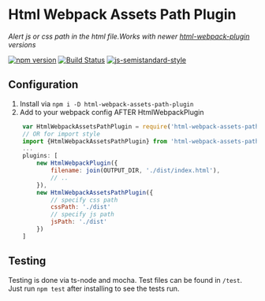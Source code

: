 # Html Webpack Assets Path Plugin
_Alert js or css path in the html file.Works with newer [html-webpack-plugin](https://github.com/jantimon/html-webpack-plugin) versions_

[![npm version](https://badge.fury.io/js/html-webpack-assets-path-plugin.svg)](https://badge.fury.io/js/html-webpack-assets-path-plugin) [![Build Status](https://travis-ci.org/jamesjieye/html-webpack-exclude-assets-plugin.svg?branch=master)](https://travis-ci.org/jamesjieye/html-webpack-exclude-assets-plugin) [![js-semistandard-style](https://img.shields.io/badge/code%20style-semistandard-brightgreen.svg?style=flat-square)](https://github.com/Flet/semistandard)


## Configuration

1. Install via `npm i -D html-webpack-assets-path-plugin`
2. Add to your webpack config AFTER HtmlWebpackPlugin
```javascript
    var HtmlWebpackAssetsPathPlugin = require('html-webpack-assets-path-plugin').HtmlWebpackAssetsPathPlugin;
    // OR for import style
    import {HtmlWebpackAssetsPathPlugin} from 'html-webpack-assets-path-plugin'
    ...
    plugins: [
        new HtmlWebpackPlugin({
            filename: join(OUTPUT_DIR, './dist/index.html'),
            // ..
        }),
        new HtmlWebpackAssetsPathPlugin({
            // specify css path
            cssPath: './dist'
            // specify js path
            jsPath: './dist'
        })
    ]
```

## Testing
Testing is done via ts-node and mocha. Test files can be found in `/test`. Just run `npm test` after installing to see the tests run.
